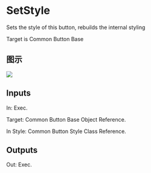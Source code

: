 # SetStyle

Sets the style of this button, rebuilds the internal styling

Target is Common Button Base

## 图示

![]($-20221218-18205495.png)

## Inputs

In: Exec.

Target: Common Button Base Object Reference.

In Style: Common Button Style Class Reference.  

## Outputs

Out: Exec.

